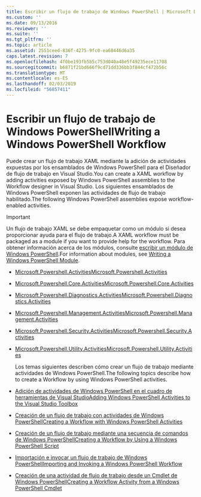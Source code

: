 ```yaml
---
title: Escribir un flujo de trabajo de Windows PowerShell | Microsoft Docs
ms.custom: ''
ms.date: 09/13/2016
ms.reviewer: ''
ms.suite: ''
ms.tgt_pltfrm: ''
ms.topic: article
ms.assetid: 2551ceed-836f-4275-9fc0-ea68446d6a35
caps.latest.revision: 7
ms.openlocfilehash: 4f0be193fb5b5c753d040a48e5f49235ece11708
ms.sourcegitcommit: b6871f21bd666f9cd71dd336bb3f844cf472b56c
ms.translationtype: MT
ms.contentlocale: es-ES
ms.lasthandoff: 02/03/2019
ms.locfileid: "56857411"
---
```

# <a name="writing-a-windows-powershell-workflow"></a><span data-ttu-id="9b224-102">Escribir un flujo de trabajo de Windows PowerShell</span><span class="sxs-lookup"><span data-stu-id="9b224-102">Writing a Windows PowerShell Workflow</span></span>

<span data-ttu-id="9b224-103">Puede crear un flujo de trabajo XAML mediante la adición de actividades expuestas por los ensamblados de Windows PowerShell para el Diseñador de flujo de trabajo en Visual Studio.</span><span class="sxs-lookup"><span data-stu-id="9b224-103">You can create a XAML workflow by adding activities exposed by Windows PowerShell assemblies to the Workflow designer in Visual Studio.</span></span> <span data-ttu-id="9b224-104">Los siguientes ensamblados de Windows PowerShell exponen las actividades de flujo de trabajo habilitado.</span><span class="sxs-lookup"><span data-stu-id="9b224-104">The following Windows PowerShell assemblies expose workflow-enabled activities.</span></span>

> [!IMPORTANT]
> <span data-ttu-id="9b224-105">Un flujo de trabajo XAML se debe empaquetar como un módulo si desea proporcionar ayuda para el flujo de trabajo.</span><span class="sxs-lookup"><span data-stu-id="9b224-105">A XAML workflow must be packaged as a module if you want to provide help for the workflow.</span></span> <span data-ttu-id="9b224-106">Para obtener información acerca de los módulos, consulte [escribir un módulo de Windows PowerShell](../module/writing-a-windows-powershell-module.md).</span><span class="sxs-lookup"><span data-stu-id="9b224-106">For information about modules, see [Writing a Windows PowerShell Module](../module/writing-a-windows-powershell-module.md).</span></span>

- [<span data-ttu-id="9b224-107">Microsoft.Powershell.Activities</span><span class="sxs-lookup"><span data-stu-id="9b224-107">Microsoft.Powershell.Activities</span></span>](/dotnet/api/Microsoft.PowerShell.Activities)

- [<span data-ttu-id="9b224-108">Microsoft.Powershell.Core.Activities</span><span class="sxs-lookup"><span data-stu-id="9b224-108">Microsoft.Powershell.Core.Activities</span></span>](/dotnet/api/Microsoft.PowerShell.Core.Activities)

- [<span data-ttu-id="9b224-109">Microsoft.Powershell.Diagnostics.Activities</span><span class="sxs-lookup"><span data-stu-id="9b224-109">Microsoft.Powershell.Diagnostics.Activities</span></span>](/dotnet/api/Microsoft.PowerShell.Diagnostics.Activities)

- [<span data-ttu-id="9b224-110">Microsoft.Powershell.Management.Activities</span><span class="sxs-lookup"><span data-stu-id="9b224-110">Microsoft.Powershell.Management.Activities</span></span>](/dotnet/api/Microsoft.PowerShell.Management.Activities)

- [<span data-ttu-id="9b224-111">Microsoft.Powershell.Security.Activities</span><span class="sxs-lookup"><span data-stu-id="9b224-111">Microsoft.Powershell.Security.Activities</span></span>](/dotnet/api/Microsoft.PowerShell.Security.Activities)

- [<span data-ttu-id="9b224-112">Microsoft.Powershell.Utility.Activities</span><span class="sxs-lookup"><span data-stu-id="9b224-112">Microsoft.Powershell.Utility.Activities</span></span>](/dotnet/api/Microsoft.PowerShell.Utility.Activities)

  <span data-ttu-id="9b224-113">Los temas siguientes describen cómo crear un flujo de trabajo mediante actividades de Windows PowerShell.</span><span class="sxs-lookup"><span data-stu-id="9b224-113">The following topics describe how to create a Workflow by using Windows PowerShell activities.</span></span>

- [<span data-ttu-id="9b224-114">Adición de actividades de Windows PowerShell en el cuadro de herramientas de Visual Studio</span><span class="sxs-lookup"><span data-stu-id="9b224-114">Adding Windows PowerShell Activities to the Visual Studio Toolbox</span></span>](./adding-windows-powershell-activities-to-the-visual-studio-toolbox.md)

- [<span data-ttu-id="9b224-115">Creación de un flujo de trabajo con actividades de Windows PowerShell</span><span class="sxs-lookup"><span data-stu-id="9b224-115">Creating a Workflow with Windows PowerShell Activities</span></span>](./creating-a-workflow-with-windows-powershell-activities.md)

- [<span data-ttu-id="9b224-116">Creación de un flujo de trabajo mediante una secuencia de comandos de Windows PowerShell</span><span class="sxs-lookup"><span data-stu-id="9b224-116">Creating a Workflow by Using a Windows PowerShell Script</span></span>](./creating-a-workflow-by-using-a-windows-powershell-script.md)

- [<span data-ttu-id="9b224-117">Importación e invocar un flujo de trabajo de Windows PowerShell</span><span class="sxs-lookup"><span data-stu-id="9b224-117">Importing and Invoking a Windows PowerShell Workflow</span></span>](./importing-and-invoking-a-windows-powershell-workflow.md)

- [<span data-ttu-id="9b224-118">Creación de una actividad de flujo de trabajo desde un Cmdlet de Windows PowerShell</span><span class="sxs-lookup"><span data-stu-id="9b224-118">Creating a Workflow Activity from a Windows PowerShell Cmdlet</span></span>](./creating-a-workflow-activity-from-a-windows-powershell-cmdlet.md)